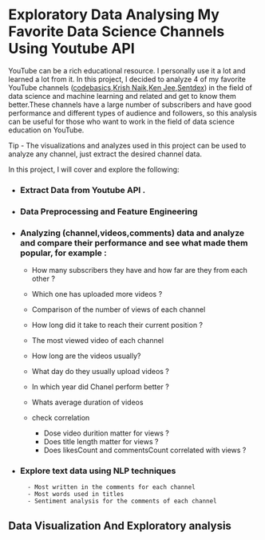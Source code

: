 # Exploratory Data Analysing My Favorite Data Science Channels Using Youtube API

YouTube can be a rich educational resource. I personally use it a lot and learned a lot from it. In this project, I decided to analyze 4 of my favorite YouTube channels ([codebasics](https://www.youtube.com/results?search_query=codebasics),[Krish Naik](https://www.youtube.com/user/krishnaik06),[Ken Jee](https://www.youtube.com/c/KenJee1),[Sentdex](https://www.youtube.com/c/sentdex)) in the field of data science and machine learning and related and get to know them better.These channels have a large number of subscribers and have good performance and different types of audience and followers, so this analysis can be useful for those who want to work in the field of data science education on YouTube.

Tip - The visualizations and analyzes used in this project can be used to analyze any channel, just extract the desired channel data.

In this project, I will cover and explore the following:

- ### Extract Data from Youtube API .
- ### Data Preprocessing and Feature Engineering
- ### Analyzing (channel,videos,comments) data and analyze and compare their performance and see what made them popular, for example :
    - How many subscribers they have and how far are they from each other ?
    - Which one has uploaded more videos ?
    - Comparison of the number of views of each channel
    - How long did it take to reach their current position ?
    - The most viewed video of each channel
    - How long are the videos usually?
    - What day do they usually upload videos ?
    - In which year did Chanel perform better ?
    - Whats average duration of videos 

    - check correlation
        - Dose video durition matter for views ?
        - Does title length matter for views ? 
        - Does likesCount and commentsCount correlated with views ?  
    
- ### Explore text data using NLP techniques
        - Most written in the comments for each channel
        - Most words used in titles
        - Sentiment analysis for the comments of each channel
     
## Data Visualization And Exploratory analysis


     
 
 
